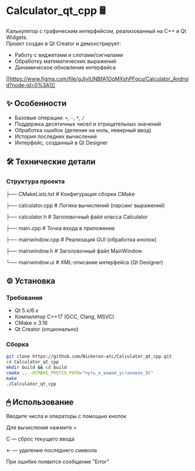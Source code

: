 # Calculator_qt_cpp 🖩

Калькулятор с графическим интерфейсом, реализованный на C++ и Qt Widgets.  
Проект создан в Qt Creator и демонстрирует:
- Работу с виджетами и слотами/сигналами
- Обработку математических выражений
- Динамическое обновление интерфейса

[[https://www.figma.com/file/gJIvIUNBfA1OqMXshPFocu/Calculator_Android?node-id=0%3A1]]

## ✨ Особенности
- Базовые операции: `+`, `-`, `*`, `/`
- Поддержка десятичных чисел и отрицательных значений
- Обработка ошибок (деление на ноль, неверный ввод)
- История последних вычислений
- Интерфейс, созданный в Qt Designer

## 🛠 Технические детали
### Структура проекта
├── CMakeLists.txt # Конфигурация сборки CMake

├── calculator.cpp # Логика вычислений (парсинг выражений)

├── calculator.h # Заголовочный файл класса Calculator

├── main.cpp # Точка входа в приложение

├── mainwindow.cpp # Реализация GUI (обработка кнопок)

├── mainwindow.h # Заголовочный файл MainWindow

└── mainwindow.ui # XML-описание интерфейса (Qt Designer)


## ⚙️ Установка
### Требования
- Qt 5.x/6.x
- Компилятор C++17 (GCC, Clang, MSVC)
- CMake ≥ 3.16
- Qt Creator (опционально)

### Сборка
```bash
git clone https://github.com/Nickeron-atc/Calculator_qt_cpp.git
cd Calculator_qt_cpp
mkdir build && cd build
cmake .. -DCMAKE_PREFIX_PATH="путь_к_вашей_установке_Qt"
make
./Calculator_qt_cpp
```

## 🖱 Использование
Вводите числа и операторы с помощью кнопок

Для вычисления нажмите =

C — сброс текущего ввода

← — удаление последнего символа

При ошибке появится сообщение "Error"
